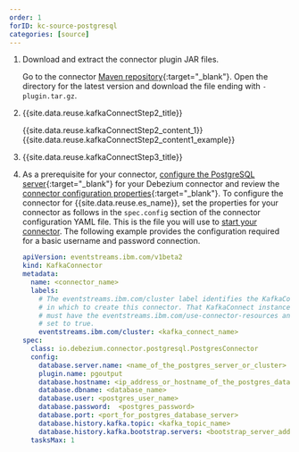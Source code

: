 ```yaml
---
order: 1
forID: kc-source-postgresql
categories: [source]
---
```


1. Download and extract the connector plugin JAR files.

    Go to the connector [Maven repository](https://repo1.maven.org/maven2/io/debezium/debezium-connector-postgres){:target="_blank"}. Open the directory for the latest version and download the file ending with `-plugin.tar.gz`.


2. {{site.data.reuse.kafkaConnectStep2_title}}

    {{site.data.reuse.kafkaConnectStep2_content_1}}
    {{site.data.reuse.kafkaConnectStep2_content1_example}}

3. {{site.data.reuse.kafkaConnectStep3_title}}

4. As a prerequisite for your connector, [configure the PostgreSQL server](https://debezium.io/documentation/reference/stable/connectors/postgresql.html#postgresql-server-configuration){:target="_blank"} for your Debezium connector and review the [connector configuration properties](https://debezium.io/documentation/reference/stable/connectors/postgresql.html#postgresql-connector-properties){:target="_blank"}. To configure the connector for {{site.data.reuse.es_name}}, set the properties for your connector as follows in the `spec.config` section of the connector configuration YAML file. This is the file you will use to [start your connector](../../connecting/setting-up-connectors/#start-a-connector). The following example provides the configuration required for a basic username and password connection.

   ```yaml
   apiVersion: eventstreams.ibm.com/v1beta2
   kind: KafkaConnector
   metadata:
     name: <connector_name>
     labels:
       # The eventstreams.ibm.com/cluster label identifies the KafkaConnect instance
       # in which to create this connector. That KafkaConnect instance
       # must have the eventstreams.ibm.com/use-connector-resources annotation
       # set to true.
       eventstreams.ibm.com/cluster: <kafka_connect_name>
   spec:
     class: io.debezium.connector.postgresql.PostgresConnector
     config:
       database.server.name: <name_of_the_postgres_server_or_cluster>
       plugin.name: pgoutput
       database.hostname: <ip_address_or_hostname_of_the_postgres_database_server>
       database.dbname: <database_name>
       database.user: <postgres_user_name>
       database.password:  <postgres_password>
       database.port: <port_for_postgres_database_server>
       database.history.kafka.topic: <kafka_topic_name>
       database.history.kafka.bootstrap.servers: <bootstrap_server_address>
     tasksMax: 1
   ```
